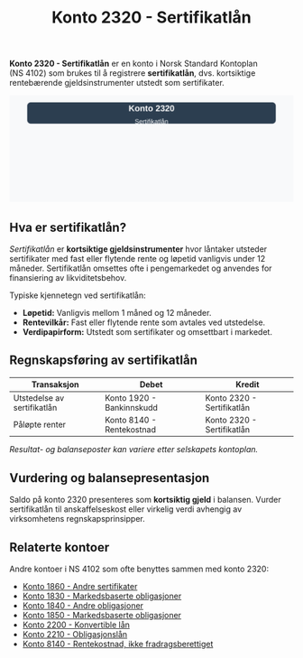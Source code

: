 ﻿---
title: "Konto 2320 - Sertifikatlån"
seoTitle: "Konto 2320 | Sertifikatlån | Kontoplan"
description: "Konto 2320 brukes til å registrere sertifikatlån, kortsiktige rentebærende gjeldsinstrumenter utstedt som sertifikater. Les om kjennetegn, bokføring og presentasjon som kortsiktig gjeld."
summary: "Konto 2320: sertifikatlån. Kort om hva det er, når kontoen brukes og hvordan bokføre."
---

**Konto 2320 - Sertifikatlån** er en konto i Norsk Standard Kontoplan (NS 4102) som brukes til å registrere **sertifikatlån**, dvs. kortsiktige rentebærende gjeldsinstrumenter utstedt som sertifikater.

![Illustrasjon av konto 2320 Sertifikatlån](2320-sertifikatlan-image.svg)

## Hva er sertifikatlån?

*Sertifikatlån* er **kortsiktige gjeldsinstrumenter** hvor låntaker utsteder sertifikater med fast eller flytende rente og løpetid vanligvis under 12 måneder. Sertifikatlån omsettes ofte i pengemarkedet og anvendes for finansiering av likviditetsbehov.

Typiske kjennetegn ved sertifikatlån:

* **Løpetid:** Vanligvis mellom 1 måned og 12 måneder.
* **Rentevilkår:** Fast eller flytende rente som avtales ved utstedelse.
* **Verdipapirform:** Utstedt som sertifikater og omsettbart i markedet.

## Regnskapsføring av sertifikatlån

| Transaksjon                        | Debet                        | Kredit                          |
|------------------------------------|------------------------------|---------------------------------|
| Utstedelse av sertifikatlån        | Konto 1920 - Bankinnskudd    | Konto 2320 - Sertifikatlån      |
| Påløpte renter                     | Konto 8140 - Rentekostnad    | Konto 2320 - Sertifikatlån      |

_*Resultat- og balanseposter kan variere etter selskapets kontoplan.*_

## Vurdering og balansepresentasjon

Saldo på konto 2320 presenteres som **kortsiktig gjeld** i balansen. Vurder sertifikatlån til anskaffelseskost eller virkelig verdi avhengig av virksomhetens regnskapsprinsipper.

## Relaterte kontoer

Andre kontoer i NS 4102 som ofte benyttes sammen med konto 2320:

* [Konto 1860 - Andre sertifikater](/blogs/kontoplan/1860-andre-sertifikater "Konto 1860 - Andre sertifikater i Norsk Standard Kontoplan")
* [Konto 1830 - Markedsbaserte obligasjoner](/blogs/kontoplan/1830-markedsbaserte-obligasjoner "Konto 1830 - Markedsbaserte obligasjoner i Norsk Standard Kontoplan")
* [Konto 1840 - Andre obligasjoner](/blogs/kontoplan/1840-andre-obligasjoner "Konto 1840 - Andre obligasjoner i Norsk Standard Kontoplan")
* [Konto 1850 - Markedsbaserte obligasjoner](/blogs/kontoplan/1850-markedsbaserte-obligasjoner "Konto 1850 - Markedsbaserte obligasjoner i Norsk Standard Kontoplan")
* [Konto 2200 - Konvertible lån](/blogs/kontoplan/2200-konvertible-lan "Konto 2200 - Konvertible lån i Norsk Standard Kontoplan")
* [Konto 2210 - Obligasjonslån](/blogs/kontoplan/2210-obligasjonslan "Konto 2210 - Obligasjonslån i Norsk Standard Kontoplan")
* [Konto 8140 - Rentekostnad, ikke fradragsberettiget](/blogs/kontoplan/8140-rentekostnad-ikke-fradragsberettiget "Konto 8140 - Rentekostnad, ikke fradragsberettiget i Norsk Standard Kontoplan")






